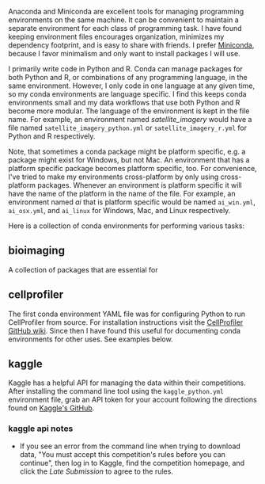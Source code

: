 Anaconda and Miniconda are excellent tools for managing programming environments on the same machine. It can be convenient to maintain a separate environment for each class of programming task. I have found keeping environment files encourages organization, minimizes my dependency footprint, and is easy to share with friends. I prefer [Miniconda](https://conda.io/miniconda.html), because I favor minimalism and only want to install packages I will use.

I primarily write code in Python and R. Conda can manage packages for both Python and R, or combinations of any programming language, in the same environment. However, I only code in one language at any given time, so my conda environments are language specific. I find this keeps conda environments small and my data workflows that use both Python and R become more modular. The language of the environment is kept in the file name. For example, an environment named *satellite_imagery* would have a file named `satellite_imagery_python.yml` or `satellite_imagery_r.yml` for Python and R respectively.

Note, that sometimes a conda package might be platform specific, e.g. a package might exist for Windows, but not Mac. An environment that has a platform specific package becomes platform specific, too. For convenience, I've tried to make my environments cross-platform by only using cross-platform packages. Whenever an environment is platform specific it will have the name of the platform in the name of the file. For example, an environment named *ai* that is platform specific would be named `ai_win.yml`, `ai_osx.yml`, and `ai_linux` for Windows, Mac, and Linux respectively.

Here is a collection of conda environments for performing various tasks:

## bioimaging
A collection of packages that are essential for

## cellprofiler
The first conda environment YAML file was for configuring Python to run CellProfiler from source. For installation instructions visit the [CellProfiler GitHub wiki](https://github.com/CellProfiler/CellProfiler/wiki/Conda-Installation). Since then I have found this useful for documenting conda environments for other uses. See examples below.

## kaggle
Kaggle has a helpful API for managing the data within their competitions. After installing the command line tool using the `kaggle_python.yml` environment file, grab an API token for your account following the directions found on [Kaggle's GitHub](https://github.com/kaggle/kaggle-api).
### kaggle api notes
* If you see an error from the command line when trying to download data, "You must accept this competition's rules before you can continue", then log in to Kaggle, find the competition homepage, and click the *Late Submission* to agree to the rules.
